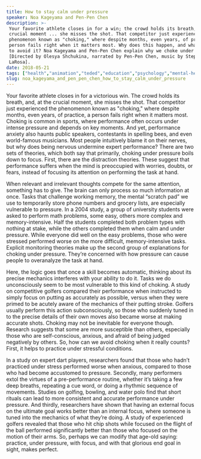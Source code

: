 ```yaml
---
title: How to stay calm under pressure
speaker: Noa Kageyama and Pen-Pen Chen
description: >-
 Your favorite athlete closes in for a win; the crowd holds its breath, and at the
 crucial moment ... she misses the shot. That competitor just experienced the
 phenomenon known as "choking," where despite months, even years, of practice, a
 person fails right when it matters most. Why does this happen, and what can we do
 to avoid it? Noa Kageyama and Pen-Pen Chen explain why we choke under pressure.
 [Directed by Olesya Shchukina, narrated by Pen-Pen Chen, music by Stephen
 LaRosa].
date: 2018-05-21
tags: ["health","animation","teded","education","psychology","mental-health"]
slug: noa_kageyama_and_pen_pen_chen_how_to_stay_calm_under_pressure
---
```


Your favorite athlete closes in for a victorious win. The crowd holds its breath, and, at
the crucial moment, she misses the shot. That competitor just experienced the phenomenon
known as "choking," where despite months, even years, of practice, a person fails right
when it matters most. Choking is common in sports, where performance often occurs under
intense pressure and depends on key moments. And yet, performance anxiety also haunts
public speakers, contestants in spelling bees, and even world-famous musicians. Most
people intuitively blame it on their nerves, but why does being nervous undermine expert
performance? There are two sets of theories, which both say that primarily, choking under
pressure boils down to focus. First, there are the distraction theories. These suggest that
performance suffers when the mind is preoccupied with worries, doubts, or fears, instead
of focusing its attention on performing the task at hand.

When relevant and irrelevant thoughts compete for the same attention, something has to
give. The brain can only process so much information at once. Tasks that challenge working
memory, the mental “scratch pad” we use to temporarily store phone numbers and grocery
lists, are especially vulnerable to pressure. In a 2004 study, a group of university
students were asked to perform math problems, some easy, others more complex and
memory-intensive. Half the students completed both problem types with nothing at stake,
while the others completed them when calm and under pressure. While everyone did well on
the easy problems, those who were stressed performed worse on the more difficult, 
memory-intensive tasks. Explicit monitoring theories make up the second group of
explanations for choking under pressure. They’re concerned with how pressure can cause
people to overanalyze the task at hand.

Here, the logic goes that once a skill becomes automatic, thinking about its precise
mechanics interferes with your ability to do it. Tasks we do unconsciously seem to be most
vulnerable to this kind of choking. A study on competitive golfers compared their
performance when instructed to simply focus on putting as accurately as possible, versus
when they were primed to be acutely aware of the mechanics of their putting stroke.
Golfers usually perform this action subconsciously, so those who suddenly tuned in to
the precise details of their own moves also became worse at making accurate shots. Choking
may not be inevitable for everyone though. Research suggests that some are more
susceptible than others, especially those who are self-conscious, anxious, and afraid of
being judged negatively by others. So, how can we avoid choking when it really
counts? First, it helps to practice under stressful conditions.

In a study on expert dart players, researchers found that those who hadn’t practiced
under stress performed worse when anxious, compared to those who had become accustomed to
pressure. Secondly, many performers extol the virtues of a pre-performance routine,
whether it’s taking a few deep breaths, repeating a cue word, or doing a rhythmic sequence
of movements. Studies on golfing, bowling, and water polo find that short rituals can
lead to more consistent and accurate performance under pressure. And thirdly, researchers
have shown that having an external focus on the ultimate goal works better than an
internal focus, where someone is tuned into the mechanics of what they’re doing. A study
of experienced golfers revealed that those who hit chip shots while focused on the flight
of the ball performed significantly better than those who focused on the motion of their
arms. So, perhaps we can modify that age-old saying: practice, under pressure, with focus,
and with that glorious end goal in sight, makes perfect.

<!--
ad_duration=0
event="TED-Ed"
external_start_time=0
intro_duration=0
is_subtitle_required="False"
is_talk_featured="False"
language="en"
language_swap="False"
native_language="en"
number_of_related_talks=6
number_of_speakers=1
number_of_subtitled_videos=0
number_of_tags=6
number_of_talk_download_languages=24
number_of_talk_more_resources=0
number_of_talk_recommendations=0
number_of_talks_take_actions=0
post_ad_duration=0
published_timestamp="2019-12-18 20:14:15"
recording_date="2018-05-21"
speaker_is_published=0
speaker_name="Noa Kageyama and Pen-Pen Chen"
talk_name="How to stay calm under pressure"
talks_tags=["health","animation","teded","education","psychology","mental-health"]
url_photo_talk="https://s3.amazonaws.com/talkstar-photos/uploads/3383cfcf-3171-4b3c-bbd3-f4c3a27232be/1801_03_A_16x9Thumb_Textless.jpg"
url_webpage="https://www.ted.com/talks/noa_kageyama_and_pen_pen_chen_how_to_stay_calm_under_pressure"
video_type_name="TED-Ed Original"
-->